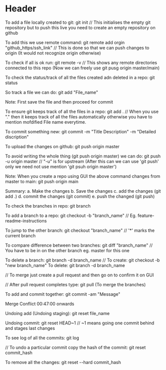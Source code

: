 # Header

To add a file locally created to git:
git init  // This initialises the empty git repository but to push this live 
             you need to create an empty repository on github

To add this we use remote command:
git remote add orgin "github_https/ssh_link"    // This is done so that we can push changes to origin 
                                                   (It would not recognize origin otherwise)

To check if all is ok run:
git remote -v       // This shows any remote directories connected to this repo
                       (Now we can freely use git pusg origin master/main)


To check the status/track of all the files created adn deleted in a repo: 
git status

So track a file we can do: 
git add "File_name"

Note: First save the file and then proceed for commit

To ensure git keeps track of all the files in a repo:
git add .   // When you use "." then it keeps track of all the files automatically 
               otherwise you have to mention mofdified File name everytime.

To commit something new:
git commit -m "Title Description" -m "Detailed discription"

To upload the changes on github:
git push origin master

To avoid writing the whole thing (git push origin master) we can do:
git push -u origin master       // "-u" is for upstream
                                   (After this can we can use 'git push' only we need not
                                   use mention 'git psuh origin master')


Note: When you create a repo using GUI the above command changes from master to main:
      git push origin main


Summary: 
a. Make the changes
b. Save the changes
c. add the changes (git add .)
d. commit the changes (git commit)
e. push the changed (git push)

To check the branches in repo: 
git branch

To add a branch to a repo:
git checkout -b "branch_name"       // Eg. feature-readme-instructions

To jump to the other branch:
git checkout "branch_name"          // '*' marks the current branch

To compare difference between two branches:
git diff "branch_name"              // You have to be in on the other branch eg. master for this one

To delete a branch:
git branch -d branch_name           // To create: git checkout -b "new branch_name"
                                       To delete: git branch -d branch_name

// To merge just create a pull request and then go on to confirm it on GUI

// After pull request completes type: git pull (To merge the branches)

To add and commit together:
git commit -am "Message"

Merge Conflict 00:47:00 onwards

Undoing add (Undoing staging): 
git reset file_name

Undoing commit:
git reset HEAD~1
// ~1 means going one commit behind and stages last changes 

To see log of all the commits:
git log

// To undo a particular commit copy the hash of the commit:
git reset commit_hash

To remove all the changes:
git reset --hard commit_hash











